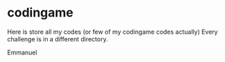 # codingame
Here is store all my codes (or few of my codingame codes actually)
Every challenge is in a different directory.

Emmanuel
